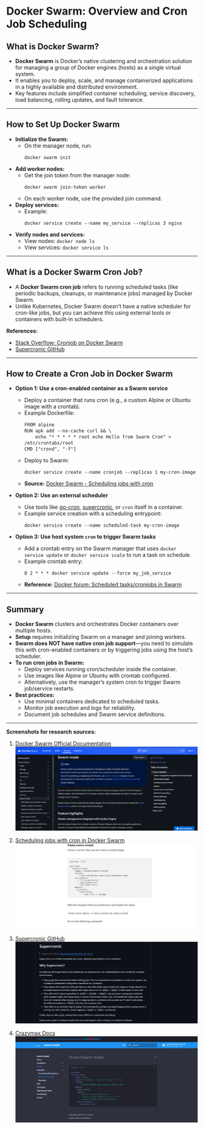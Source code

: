 # Docker Swarm: Overview and Cron Job Scheduling

## What is Docker Swarm?

- **Docker Swarm** is Docker’s native clustering and orchestration solution for managing a group of Docker engines (hosts) as a single virtual system.
- It enables you to deploy, scale, and manage containerized applications in a highly available and distributed environment.
- Key features include simplified container scheduling, service discovery, load balancing, rolling updates, and fault tolerance.

---

## How to Set Up Docker Swarm

- **Initialize the Swarm:**
  - On the manager node, run:
    ```
    docker swarm init
    ```
- **Add worker nodes:**
  - Get the join token from the manager node:
    ```
    docker swarm join-token worker
    ```
  - On each worker node, use the provided join command.
- **Deploy services:**
  - Example:
    ```
    docker service create --name my_service --replicas 3 nginx
    ```
- **Verify nodes and services:**
  - View nodes: `docker node ls`
  - View services: `docker service ls`

---

## What is a Docker Swarm Cron Job?

- A **Docker Swarm cron job** refers to running scheduled tasks (like periodic backups, cleanups, or maintenance jobs) managed by Docker Swarm.
- Unlike Kubernetes, Docker Swarm doesn’t have a native scheduler for cron-like jobs, but you can achieve this using external tools or containers with built-in schedulers.

**References:**  
- [Stack Overflow: Cronjob on Docker Swarm](https://stackoverflow.com/questions/36591654/cronjob-on-docker-swarm)
- [Supercronic GitHub](https://github.com/aptible/supercronic)

---

## How to Create a Cron Job in Docker Swarm

- **Option 1: Use a cron-enabled container as a Swarm service**
  - Deploy a container that runs cron (e.g., a custom Alpine or Ubuntu image with a crontab).
  - Example Dockerfile:
    ```
    FROM alpine
    RUN apk add --no-cache curl && \
        echo "* * * * * root echo Hello from Swarm Cron" > /etc/crontabs/root
    CMD ["crond", "-f"]
    ```
  - Deploy to Swarm:
    ```
    docker service create --name cronjob --replicas 1 my-cron-image
    ```
  - **Source:** [Docker Swarm - Scheduling jobs with cron](https://lobotuerto.com/docker/docker-swarm-scheduling-jobs-with-cron/)

- **Option 2: Use an external scheduler**
  - Use tools like [go-cron](https://github.com/odise/go-cron), [supercronic](https://github.com/aptible/supercronic), or `cron` itself in a container.
  - Example service creation with a scheduling entrypoint:
    ```
    docker service create --name scheduled-task my-cron-image
    ```  

- **Option 3: Use host system `cron` to trigger Swarm tasks**
  - Add a crontab entry on the Swarm manager that uses `docker service update` or `docker service scale` to run a task on schedule.
  - Example crontab entry:
    ```
    0 2 * * * docker service update --force my_job_service
    ```
  - **Reference:** [Docker forum: Scheduled tasks/cronjobs in Swarm](https://forums.docker.com/t/scheduled-tasks-cronjobs-in-swarm/35474)

---

## Summary

- **Docker Swarm** clusters and orchestrates Docker containers over multiple hosts.
- **Setup** requires initializing Swarm on a manager and joining workers.
- **Swarm does NOT have native cron job support**—you need to simulate this with cron-enabled containers or by triggering jobs using the host’s scheduler.
- **To run cron jobs in Swarm:**
  - Deploy services running cron/scheduler inside the container.
  - Use images like Alpine or Ubuntu with crontab configured.
  - Alternatively, use the manager’s system cron to trigger Swarm job/service restarts.
- **Best practices:**
  - Use minimal containers dedicated to scheduled tasks.
  - Monitor job execution and logs for reliability.
  - Document job schedules and Swarm service definitions.

---

**Screenshots for research sources:**  
1. [Docker Swarm Official Documentation](https://docs.docker.com/engine/swarm/)  
![Docker Swarm Official Documentation](./screenshots/image.png)

2. [Scheduling jobs with cron in Docker Swarm](https://crazymax.medium.com/create-jobs-on-a-time-based-schedule-on-swarm-94258f95c905)  
![Scheduling jobs with cron in Docker Swarm](./screenshots/image-2.png)

3. [Supercronic GitHub](https://github.com/aptible/supercronic)  
![Supercronic GitHub](./screenshots/image-3.png)

4. [Crazymax Docs](https://crazymax.dev/swarm-cronjob/)
![Crazymax Docs](./screenshots/image-1.png)

